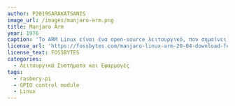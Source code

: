 ```yaml
---
author: P2019SARAKATSANIS   
image_url: /images/manjaro-arm.png
title: Manjaro Arm
year: 1976
caption: 'Το ARM Linux είναι ένα open-source λειτουργικό, που σημαίνει ότι είναι ελεύθερα διαθέσιμο σε οποιονδήποτε για χρήση, για τροποποίηση και διανομή. Είναι εξαιρετικά προσαρμόσιμο, εύκολο στην κατανόηση και αποτελεσματικό, καθιστώντας το ιδανική επιλογή για πολλές συσκευές που απαιτούν χαμηλή κατανάλωση ενέργειας και υψηλή απόδοση.'
license_url: 'https://fossbytes.com/manjaro-linux-arm-20-04-download-features/'
license_text: FOSSBYTES
categories:
  - Λειτουργικά Συστήματα και Εφαρμογές
tags:
  - rasbery-pi
  - GPIO control module
  - Linux
---
```

